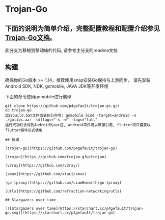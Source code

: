 # Trojan-Go


## **下面的说明为简单介绍，完整配置教程和配置介绍参见[Trojan-Go文档](https://p4gefau1t.github.io/trojan-go)。**

此分支为移植到移动端的代码, 请参考主分支的readme文档

## 构建

确保你的Go版本 >= 1.14，推荐使用snap安装Go保持与上游同步。
请先安装Android SDK, NDK, gomobile, JAVA JDK等开发环境

下面的命令使用gomobile进行编译

```shell
git clone https://github.com/p4gefau1t/trojan-go.git
cd trojan-go
运行build.bat文件或者执行命令: gomobile bind -target=android -o ./golibs.aar -ldflags="-s -w" -tags="full"
运行成功后会得到Android的aar包, android项目可以直接引用, flutter项目需要以flutter插件形式使用

## 致谢

[trojan-go](https://github.com/p4gefau1t/trojan-go)

[trojan](https://github.com/trojan-gfw/trojan)

[v2ray](https://github.com/v2ray/)

[smux](https://github.com/xtaci/smux)

[go-tproxy](https://github.com/LiamHaworth/go-tproxy)

[utls](https://github.com/refraction-networking/utls)

## Stargazers over time

[![Stargazers over time](https://starchart.cc/p4gefau1t/trojan-go.svg)](https://starchart.cc/p4gefau1t/trojan-go)
